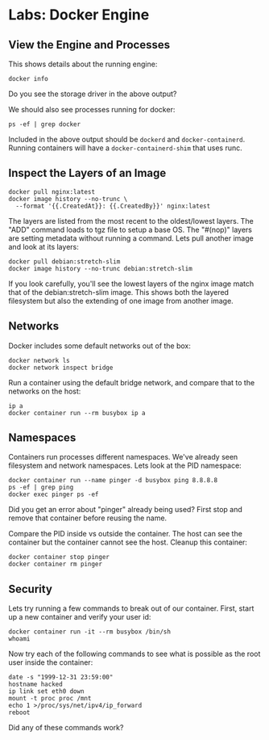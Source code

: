 # Labs: Docker Engine

## View the Engine and Processes

This shows details about the running engine:

```
docker info
```

Do you see the storage driver in the above output?

We should also see processes running for docker:

```
ps -ef | grep docker
```

Included in the above output should be `dockerd` and `docker-containerd`.
Running containers will have a `docker-containerd-shim` that uses runc.

## Inspect the Layers of an Image

```
docker pull nginx:latest
docker image history --no-trunc \
  --format '{{.CreatedAt}}: {{.CreatedBy}}' nginx:latest
```

The layers are listed from the most recent to the oldest/lowest layers.
The "ADD" command loads to tgz file to setup a base OS. The "#(nop)" layers
are setting metadata without running a command. Lets pull another image and
look at its layers:

```
docker pull debian:stretch-slim
docker image history --no-trunc debian:stretch-slim
```

If you look carefully, you'll see the lowest layers of the nginx image
match that of the debian:stretch-slim image. This shows both the layered
filesystem but also the extending of one image from another image.

## Networks

Docker includes some default networks out of the box:

```
docker network ls
docker network inspect bridge
```

Run a container using the default bridge network, and compare that to
the networks on the host:

```
ip a
docker container run --rm busybox ip a
```

## Namespaces

Containers run processes different namespaces. We've already seen filesystem
and network namespaces. Lets look at the PID namespace:

```
docker container run --name pinger -d busybox ping 8.8.8.8
ps -ef | grep ping
docker exec pinger ps -ef
```

Did you get an error about "pinger" already being used? First stop and remove
that container before reusing the name.

Compare the PID inside vs outside the container. The host can see the container
but the container cannot see the host. Cleanup this container:

```
docker container stop pinger
docker container rm pinger
```

## Security

Lets try running a few commands to break out of our container. First, start
up a new container and verify your user id:

```
docker container run -it --rm busybox /bin/sh
whoami
```

Now try each of the following commands to see what is possible as the root
user inside the container:

```
date -s "1999-12-31 23:59:00"
hostname hacked
ip link set eth0 down
mount -t proc proc /mnt
echo 1 >/proc/sys/net/ipv4/ip_forward
reboot
```

Did any of these commands work?


